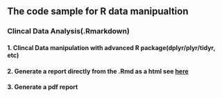 ## The code sample for R data manipualtion
### Clincal Data Analysis(.Rmarkdown)
#### 1. Clincal Data manipulation with advanced R package(dplyr/plyr/tidyr, etc)
#### 2. Generate a report directly from the .Rmd as a html see [here](https://htmlpreview.github.io/?https://github.com/diana12333/R-project/blob/master/Data%20Manipulation/Clinical%20Data%20Manipulation/SHEN_CHANG_PROJECT.html)
#### 3. Generate a pdf report
